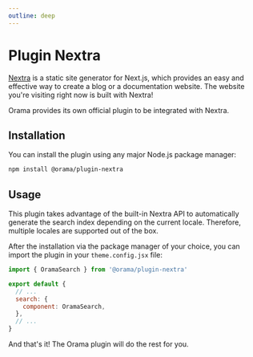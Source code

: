 ```yaml
---
outline: deep
---
```


# Plugin Nextra

[Nextra](https://nextra.site) is a static site generator for Next.js, which provides an easy and effective way to create a blog or a documentation website.
The website you're visiting right now is built with Nextra!

Orama provides its own official plugin to be integrated with Nextra.

## Installation

You can install the plugin using any major Node.js package manager:

```bash copy 
npm install @orama/plugin-nextra
```

## Usage

This plugin takes advantage of the built-in Nextra API to automatically generate the search index depending on the current locale. Therefore, multiple locales are supported out of the box.

After the installation via the package manager of your choice, you can import the plugin in your `theme.config.jsx` file:

```js
import { OramaSearch } from '@orama/plugin-nextra'

export default {
  // ...
  search: {
    component: OramaSearch,
  },
  // ...
}
```

And that's it! The Orama plugin will do the rest for you.